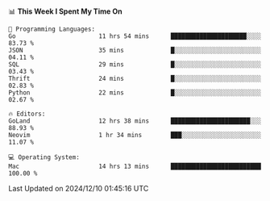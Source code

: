<!--START_SECTION:waka-->
📊 **This Week I Spent My Time On** 

```text
💬 Programming Languages: 
Go                       11 hrs 54 mins      █████████████████████░░░░   83.73 % 
JSON                     35 mins             █░░░░░░░░░░░░░░░░░░░░░░░░   04.11 % 
SQL                      29 mins             █░░░░░░░░░░░░░░░░░░░░░░░░   03.43 % 
Thrift                   24 mins             █░░░░░░░░░░░░░░░░░░░░░░░░   02.83 % 
Python                   22 mins             █░░░░░░░░░░░░░░░░░░░░░░░░   02.67 % 

🔥 Editors: 
GoLand                   12 hrs 38 mins      ██████████████████████░░░   88.93 % 
Neovim                   1 hr 34 mins        ███░░░░░░░░░░░░░░░░░░░░░░   11.07 % 

💻 Operating System: 
Mac                      14 hrs 13 mins      █████████████████████████   100.00 % 
```


 Last Updated on 2024/12/10 01:45:16 UTC
<!--END_SECTION:waka-->

